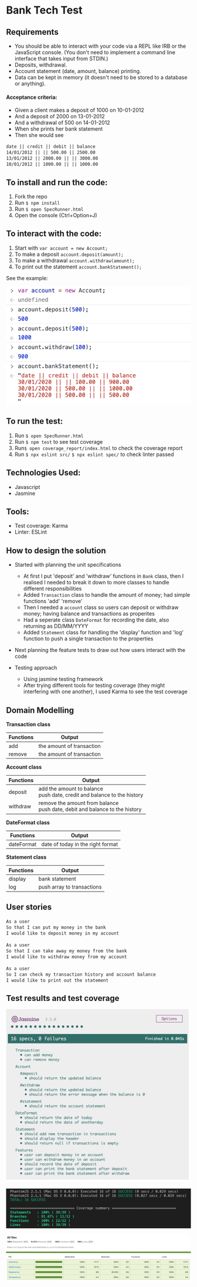 # Bank Tech Test


## Requirements

- You should be able to interact with your code via a REPL like IRB or the JavaScript console. (You don't need to implement a command line interface that takes input from STDIN.)
- Deposits, withdrawal.
- Account statement (date, amount, balance) printing.
- Data can be kept in memory (it doesn't need to be stored to a database or anything).


#### Acceptance criteria:

- Given a client makes a deposit of 1000 on 10-01-2012
- And a deposit of 2000 on 13-01-2012
- And a withdrawal of 500 on 14-01-2012
- When she prints her bank statement
- Then she would see
```
date || credit || debit || balance
14/01/2012 || || 500.00 || 2500.00
13/01/2012 || 2000.00 || || 3000.00
10/01/2012 || 1000.00 || || 1000.00
```


## To install and run the code:

1. Fork the repo
2. Run `$ npm install`
3. Run `$ open SpecRunner.html` 
4. Open the console (Ctrl+Option+J)


## To interact with the code:

1. Start with `var account = new Account;`
2. To make a deposit `account.deposit(amount);` 
3. To make a withdrawal `account.withdraw(amount);` 
4. To print out the statement `account.bankStatement();`

See the example:

![console](img/console.png)


## To run the test:

1. Run `$ open SpecRunner.html` 
2. Run `$ npm test` to see test coverage
3. Run`$ open coverage_report/index.html` to check the coverage report
4. Run `$ npx eslint src/` `$ npx eslint spec/` to check linter passed


## Technologies Used:

- Javascript
- Jasmine

## Tools:

- Test coverage: Karma
- Linter: ESLint

## How to design the solution

- Started with planning the unit specifications
  - At first I put 'deposit' and 'withdraw' functions in `Bank` class, then I realised I needed to break it down to more classes to handle different responsibilities
  - Added `Transaction` class to handle the amount of money; had simple functions 'add' 'remove'
  - Then I needed a `account` class so users can deposit or withdraw money; having balance and transactions as properites
  - Had a seperate class `DateFormat` for recording the date, also returning as DD/MM/YYYY
  - Added `Statement` class for handling the 'display' function and 'log' function to push a single transaction to the properties
  
- Next planning the feature tests to draw out how users interact with the code 
  
- Testing approach
  - Using jasmine testing framework
  - After trying different tools for testing coverage (they might interfering with one another), I used Karma to see the test coverage


## Domain Modelling

**Transaction class**

|Functions | Output|
|------- | ---------|
|add | the amount of transaction|
|remove | the amount of transaction|

**Account class**

|Functions | Output|
|------- | ---------|
|deposit | add the amount to balance<br>push date, credit and balance to the history|
|withdraw | remove the amount from balance<br>push date, debit and balance to the history|

**DateFormat class**

|Functions | Output|
|------- | ---------|
|dateFormat | date of today in the right format|

**Statement class**

|Functions | Output|
|------- | ---------|
|display | bank statement|
|log | push array to transactions|


## User stories

```
As a user
So that I can put my money in the bank
I would like to deposit money in my account

As a user
So that I can take away my money from the bank
I would like to withdraw money from my account

As a user
So I can check my transaction history and account balance
I would like to print out the statement

```




## Test results and test coverage

![test results](img/results.png)

![karma](img/karma.png)

![test coverage](img/coverage.png)


 
